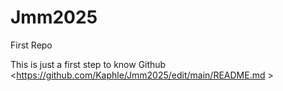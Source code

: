 # Jmm2025
First Repo

This is just a first step to know Github <https://github.com/Kaphle/Jmm2025/edit/main/README.md >
